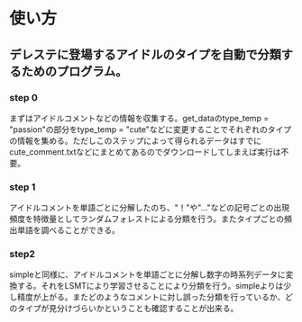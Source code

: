 # 使い方

## デレステに登場するアイドルのタイプを自動で分類するためのプログラム。  

### step 0
まずはアイドルコメントなどの情報を収集する。get_dataのtype_temp = "passion"の部分をtype_temp = "cute"などに変更することでそれぞれのタイプの情報を集める。ただしこのステップによって得られるデータはすでにcute_comment.txtなどにまとめてあるのでダウンロードしてしまえば実行は不要。

### step 1
アイドルコメントを単語ごとに分解したのち、"！"や"…"などの記号ごとの出現頻度を特徴量としてランダムフォレストによる分類を行う。またタイプごとの頻出単語を調べることができる。

### step2
simpleと同様に、アイドルコメントを単語ごとに分解し数字の時系列データに変換する。それをLSMTにより学習させることにより分類を行う。simpleよりは少し精度が上がる。またどのようなコメントに対し誤った分類を行っているか、どのタイプが見分けづらいかということも確認することが出来る。

